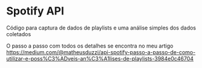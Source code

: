 # Spotify API
Código para captura de dados de playlists e uma análise simples dos dados coletados

O passo a passo com todos os detalhes se encontra no meu artigo 
https://medium.com/@matheusduzzi/api-spotify-passo-a-passo-de-como-utilizar-e-poss%C3%ADveis-an%C3%A1lises-de-playlists-3984e0c46704
